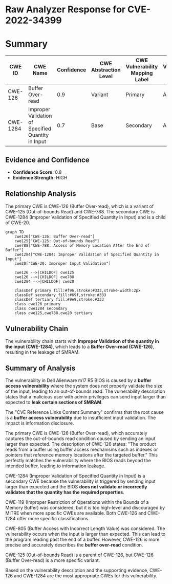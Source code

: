 # Raw Analyzer Response for CVE-2022-34399

# Summary
| CWE ID    | CWE Name                                                                    | Confidence | CWE Abstraction Level | CWE Vulnerability Mapping Label | CWE-Vulnerability Mapping Notes |
| --------- | --------------------------------------------------------------------------- | ---------- | ----------------------- | --------------------------------- | ------------------------------- |
| CWE-126   | Buffer Over-read                                                            | 0.9        | Variant                 | Primary                           | Allowed                       |
| CWE-1284 | Improper Validation of Specified Quantity in Input                            | 0.7        | Base                    | Secondary                         | Allowed                       |

## Evidence and Confidence

*   **Confidence Score:** 0.8
*   **Evidence Strength:** HIGH

## Relationship Analysis
The primary CWE is CWE-126 (Buffer Over-read), which is a variant of CWE-125 (Out-of-bounds Read) and CWE-788. The secondary CWE is CWE-1284 (Improper Validation of Specified Quantity in Input) and is a child of CWE-20.

```mermaid
graph TD
    cwe126["CWE-126: Buffer Over-read"]
    cwe125["CWE-125: Out-of-bounds Read"]
    cwe788["CWE-788: Access of Memory Location After the End of Buffer"]
    cwe1284["CWE-1284: Improper Validation of Specified Quantity in Input"]
    cwe20["CWE-20: Improper Input Validation"]
    
    cwe126 -->|CHILDOF| cwe125
    cwe126 -->|CHILDOF| cwe788
    cwe1284 -->|CHILDOF| cwe20
    
    classDef primary fill:#f96,stroke:#333,stroke-width:2px
    classDef secondary fill:#69f,stroke:#333
    classDef tertiary fill:#9e9,stroke:#333
    class cwe126 primary
    class cwe1284 secondary
    class cwe125,cwe788,cwe20 tertiary
```

## Vulnerability Chain
The vulnerability chain starts with **Improper Validation of the quantity in the input (CWE-1284)**, which leads to a **Buffer Over-read (CWE-126)**, resulting in the leakage of SMRAM.

## Summary of Analysis
The vulnerability in Dell Alienware m17 R5 BIOS is caused by a **buffer access vulnerability** where the system does not properly validate the size of the input, leading to an out-of-bounds read. The vulnerability description states that a malicious user with admin privileges can send input larger than expected to **leak certain sections of SMRAM**.

The "CVE Reference Links Content Summary" confirms that the root cause is a **buffer access vulnerability** due to insufficient input validation. The impact is information disclosure.

The primary CWE is CWE-126 (Buffer Over-read), which accurately captures the out-of-bounds read condition caused by sending an input larger than expected. The description of CWE-126 states: "The product reads from a buffer using buffer access mechanisms such as indexes or pointers that reference memory locations after the targeted buffer." This perfectly matches the vulnerability where the BIOS reads beyond the intended buffer, leading to information leakage.

CWE-1284 (Improper Validation of Specified Quantity in Input) is a secondary CWE because the vulnerability is triggered by sending input larger than expected and the BIOS **does not validate or incorrectly validates that the quantity has the required properties**.

CWE-119 (Improper Restriction of Operations within the Bounds of a Memory Buffer) was considered, but it is too high-level and discouraged by MITRE when more specific CWEs are available. Both CWE-126 and CWE-1284 offer more specific classifications.

CWE-805 (Buffer Access with Incorrect Length Value) was considered. The vulnerability occurs when the input is larger than expected. This can lead to the program reading past the end of a buffer. However, CWE-126 is more precise and accurately describes the **buffer over-read** condition.

CWE-125 (Out-of-bounds Read) is a parent of CWE-126, but CWE-126 (Buffer Over-read) is a more specific variant.

Based on the vulnerability description and the supporting evidence, CWE-126 and CWE-1284 are the most appropriate CWEs for this vulnerability.